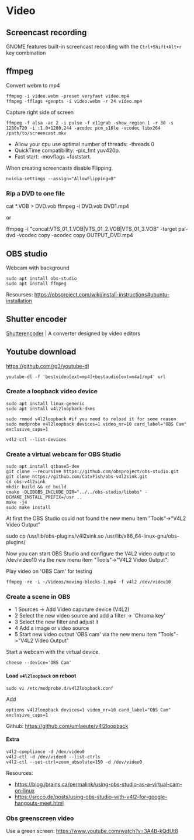 # Video

## Screencast recording

GNOME features built-in screencast recording with the `Ctrl+Shift+Alt+r` key combination

## ffmpeg

Convert webm to mp4

    ffmpeg -i video.webm -preset veryfast video.mp4
    ffmpeg -fflags +genpts -i video.webm -r 24 video.mp4


Capture right side of screen

    ffmpeg -f alsa -ac 2 -i pulse -f x11grab -show_region 1 -r 30 -s 1280x720 -i :1.0+1280,244 -acodec pcm_s16le -vcodec libx264  /path/to/screencast.mkv


* Allow your cpu use optimal number of threads: -threads 0
* QuickTime compatibility:  -pix_fmt yuv420p.
* Fast start: -movflags +faststart.

When creating screencasts disable Flipping.

    nvidia-settings --assign="AllowFlipping=0"

### Rip a DVD to one file

 cat *.VOB > DVD.vob
 ffmpeg -i DVD.vob DVD1.mp4

or

 ffmpeg -i "concat:VTS_01_1.VOB|VTS_01_2.VOB|VTS_01_3.VOB" -target pal-dvd -vcodec copy -acodec copy OUTPUT_DVD.mp4


## OBS studio

Webcam with background

    sudo apt install obs-studio
    sudo apt install ffmpeg

Resourses: <https://obsproject.com/wiki/install-instructions#ubuntu-installation>

## Shutter encoder

[Shutterencoder](https://www.shutterencoder.com/) | A converter designed by video editors

## Youtube download

<https://github.com/rg3/youtube-dl>

    youtube-dl -f 'bestvideo[ext=mp4]+bestaudio[ext=m4a]/mp4' url

### Create a loopback video device

    sudo apt install linux-generic
    sudo apt install v4l2loopback-dkms

    sudo rmmod v4l2loopback #if you need to reload it for some reason
    sudo modprobe v4l2loopback devices=1 video_nr=10 card_label="OBS Cam" exclusive_caps=1

    v4l2-ctl --list-devices

### Create a virtual webcam for OBS Studio

    sudo apt install qtbase5-dev
    git clone --recursive https://github.com/obsproject/obs-studio.git
    git clone https://github.com/CatxFish/obs-v4l2sink.git
    cd obs-v4l2sink
    mkdir build && cd build
    cmake -DLIBOBS_INCLUDE_DIR="../../obs-studio/libobs" -DCMAKE_INSTALL_PREFIX=/usr ..
    make -j4
    sudo make install

At first the OBS Studio could not found the new menu item "Tools"->"V4L2 Video Output"

   sudo cp /usr/lib/obs-plugins/v4l2sink.so /usr/lib/x86_64-linux-gnu/obs-plugins/

Now you can start OBS Studio and configure the V4L2 video output to /dev/video10 via the new menu item "Tools"->"V4L2 Video Output":

Play video on 'OBS Cam' for testing

    ffmpeg -re -i ~/Videos/moving-blocks-1.mp4 -f v4l2 /dev/video10

### Create a scene in OBS

- 1 Sources -> Add Video caputure device (V4L2)
- 2 Select the new video source and add a filter -> 'Chroma key'
- 3 Select the new filter and adjust it
- 4 Add a image or video source
- 5 Start new video output 'OBS cam' via the new menu item "Tools"->"V4L2 Video Output"

Start a webcam with the virtual device.

    cheese --device='OBS Cam'

#### Load `v4l2loopback` on reboot

    sudo vi /etc/modprobe.d/v4l2loopback.conf

Add

    options v4l2loopback devices=1 video_nr=10 card_label="OBS Cam" exclusive_caps=1

Github: <https://github.com/umlaeute/v4l2loopback>


#### Extra

    v4l2-compliance -d /dev/video0
    v4l2-ctl -d /dev/video0 --list-ctrls
    v4l2-ctl --set-ctrl=zoom_absolute=150 -d /dev/video0

Resources:

* <https://blog.jbrains.ca/permalink/using-obs-studio-as-a-virtual-cam-on-linux>
* <https://srcco.de/posts/using-obs-studio-with-v4l2-for-google-hangouts-meet.html>


### Obs greenscreen video

Use a green screen: <https://www.youtube.com/watch?v=3A4B-kQdUt8>


